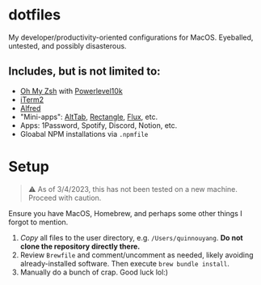 # dotfiles

My developer/productivity-oriented configurations for MacOS. Eyeballed, untested, and possibly disasterous.

## Includes, but is not limited to:

- [Oh My Zsh](https://ohmyz.sh/) with [Powerlevel10k](https://github.com/romkatv/powerlevel10k)
- [iTerm2](https://iterm2.com/)
- [Alfred](https://www.alfredapp.com/)
- "Mini-apps": [AltTab](https://alt-tab-macos.netlify.app/), [Rectangle](https://rectangleapp.com/), [Flux](https://justgetflux.com/), etc.
- Apps: 1Password, Spotify, Discord, Notion, etc.
- Gloabal NPM installations via `.npmfile`

# Setup

 > :warning: As of 3/4/2023, this has not been tested on a new machine. Proceed with caution.
 
Ensure you have MacOS, Homebrew, and perhaps some other things I forgot to mention.

1. *Copy* all files to the user directory, e.g. `/Users/quinnouyang`. **Do not clone the repository directly there.**
2. Review `Brewfile` and comment/uncomment as needed, likely avoiding already-installed software. Then execute `brew bundle install`.
3. Manually do a bunch of crap. Good luck lol:)
